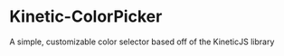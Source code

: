 Kinetic-ColorPicker
===================

A simple, customizable color selector based off of the KineticJS library

